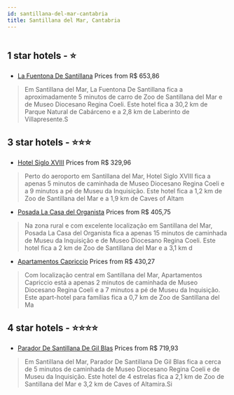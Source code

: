 ```yaml
---
id: santillana-del-mar-cantabria
title: Santillana del Mar, Cantabria
---
```


<center><img src="https://i.travelapi.com/hotels/24000000/23870000/23862100/23862007/69f2e6d7_z.jpg" alt="" /></center>


##  1 star hotels - ⭐️

-    [La Fuentona De Santillana](https://www.hurb.com/br/aud/https://www.hurb.com/br/hotels/santillana-del-mar/la-fuentona-de-santillana-HT-LNX5?cmp=18055) Prices from R$ 653,86
   > Em Santillana del Mar, La Fuentona De Santillana fica a aproximadamente 5 minutos de carro de Zoo de Santillana del Mar e de Museo Diocesano Regina Coeli.  Este hotel fica a 30,2 km de Parque Natural de Cabárceno e a 2,8 km de Laberinto de Villapresente.S

##  3 star hotels - ⭐️⭐️⭐️

-    [Hotel Siglo XVIII](https://www.hurb.com/br/aud/https://www.hurb.com/br/hotels/santillana-del-mar/hotel-siglo-xviii-HT-O9RX?cmp=18055) Prices from R$ 329,96
   > Perto do aeroporto em Santillana del Mar, Hotel Siglo XVIII fica a apenas 5 minutos de caminhada de Museo Diocesano Regina Coeli e a 9 minutos a pé de Museu da Inquisição.  Este hotel fica a 1,2 km de Zoo de Santillana del Mar e a 1,9 km de Caves of Altam
-    [Posada La Casa del Organista](https://www.hurb.com/br/aud/https://www.hurb.com/br/hotels/santillana-del-mar/posada-la-casa-del-organista-HT-PRGY?cmp=18055) Prices from R$ 405,75
   > Na zona rural e com excelente localização em Santillana del Mar, Posada La Casa del Organista fica a apenas 15 minutos de caminhada de Museu da Inquisição e de Museo Diocesano Regina Coeli.  Este hotel fica a 2 km de Zoo de Santillana del Mar e a 3,1 km d
-    [Apartamentos Capriccio](https://www.hurb.com/br/aud/https://www.hurb.com/br/hotels/santillana-del-mar/apartamentos-capriccio-HT-SS90?cmp=18055) Prices from R$ 430,27
   > Com localização central em Santillana del Mar, Apartamentos Capriccio está a apenas 2 minutos de caminhada de Museo Diocesano Regina Coeli e a 7 minutos a pé de Museu da Inquisição.  Este apart-hotel para famílias fica a 0,7 km de Zoo de Santillana del Ma

##  4 star hotels - ⭐️⭐️⭐️⭐️

-    [Parador De Santillana De Gil Blas](https://www.hurb.com/br/aud/https://www.hurb.com/br/hotels/santillana-del-mar/parador-de-santillana-de-gil-blas-HT-I7CX?cmp=18055) Prices from R$ 719,93
   > Em Santillana del Mar, Parador De Santillana De Gil Blas fica a cerca de 5 minutos de caminhada de Museo Diocesano Regina Coeli e de Museu da Inquisição.  Este hotel de 4 estrelas fica a 2,1 km de Zoo de Santillana del Mar e 3,2 km de Caves of Altamira.Si
